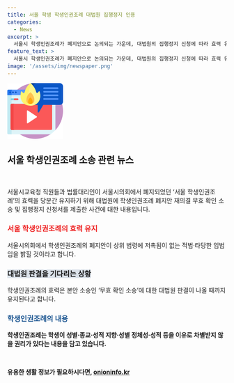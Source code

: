 ```yaml
---
title: 서울 학생 학생인권조례 대법원 집행정지 인용
categories:
  - News
excerpt: >
  서울시 학생인권조례가 폐지안으로 논의되는 가운데, 대법원의 집행정지 신청에 따라 효력 유지됨이 결정됐다. 이에 서울시교육청과 시의회 간 논란이 고조되고 있으며, 서울시의회 의장은 적법성을 강조하고 있다. 학생인권조례가 학생 인권 신장에 도움이 되기도 했지만, 논란과 지적도 존재하고 있다. 현재는 대법원의 본안 소송 판결을 기다리는 상황이다.
feature_text: >
  서울시 학생인권조례가 폐지안으로 논의되는 가운데, 대법원의 집행정지 신청에 따라 효력 유지됨이 결정됐다. 이에 서울시교육청과 시의회 간 논란이 고조되고 있으며, 서울시의회 의장은 적법성을 강조하고 있다. 학생인권조례가 학생 인권 신장에 도움이 되기도 했지만, 논란과 지적도 존재하고 있다. 현재는 대법원의 본안 소송 판결을 기다리는 상황이다.
image: '/assets/img/newspaper.png'
---
```


<p><img src="/assets/img/news.png" alt="rentncar 속보" /></p>

<h2 data-ke-size="size26">서울 학생인권조례 소송 관련 뉴스</h2>

<p data-ke-size="size16">&nbsp;</p>

<p>서울시교육청 직원들과 법률대리인이 서울시의회에서 폐지되었던 ‘서울 학생인권조례’의 효력을 당분간 유지하기 위해 대법원에 학생인권조례 폐지안 재의결 무효 확인 소송 및 집행정지 신청서를 제출한 사건에 대한 내용입니다.</p>

<h3><b><span style="color: #ee2323;">서울 학생인권조례의 효력 유지</span></b></h3>

<p data-ke-size="size16">서울시의회에서 학생인권조례의 폐지안이 상위 법령에 저촉됨이 없는 적법·타당한 입법임을 밝힐 것이라고 합니다.</p>

<h3><b><span style="background-color: #21538527;">대법원 판결을 기다리는 상황</span></b></h3>

<p data-ke-size="size16">학생인권조례의 효력은 본안 소송인 ‘무효 확인 소송’에 대한 대법원 판결이 나올 때까지 유지된다고 합니다.</p>

<h3><b><span style="color: #1a5490;">학생인권조례의 내용</span><b></h3>

<p data-ke-size="size16">학생인권조례는 학생이 성별·종교·성적 지향·성별 정체성·성적 등을 이유로 차별받지 않을 권리가 있다는 내용을 담고 있습니다.</p>

<p data-ke-size="size16">&nbsp;</p>
유용한 생활 정보가 필요하시다면, <a href="https://onioninfo.kr" rel="dofollow">onioninfo.kr</a>


